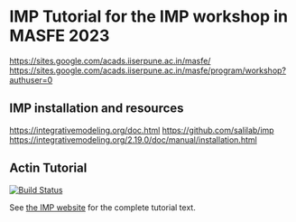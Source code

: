 # IMP Tutorial for the IMP workshop in MASFE 2023

https://sites.google.com/acads.iiserpune.ac.in/masfe/ 
https://sites.google.com/acads.iiserpune.ac.in/masfe/program/workshop?authuser=0 

## IMP installation and resources
https://integrativemodeling.org/doc.html 
https://github.com/salilab/imp 
https://integrativemodeling.org/2.19.0/doc/manual/installation.html 


## Actin Tutorial  

[![Build Status](https://github.com/salilab/actin_tutorial/workflows/build/badge.svg?branch=main)](https://github.com/salilab/actin_tutorial/actions?query=workflow%3Abuild)

See [the IMP website](https://integrativemodeling.org/tutorials/actin/) for the complete tutorial text.

 

